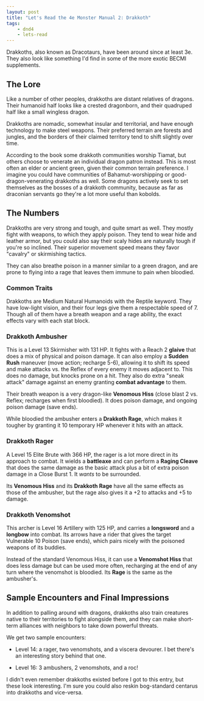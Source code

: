 ```yaml
---
layout: post
title: "Let's Read the 4e Monster Manual 2: Drakkoth"
tags:
    - dnd4
    - lets-read
---
```


Drakkoths, also known as Dracotaurs, have been around since at least 3e. They
also look like something I'd find in some of the more exotic BECMI supplements.

## The Lore

Like a number of other peoples, drakkoths are distant relatives of
dragons. Their humanoid half looks like a crested dragonborn, and their
quadruped half like a small wingless dragon.

Drakkoths are nomadic, somewhat insular and territorial, and have enough
technology to make steel weapons. Their preferred terrain are forests and
jungles, and the borders of their claimed territory tend to shift slightly over
time.

According to the book some drakkoth communities worship Tiamat, but others
choose to venerate an individual dragon patron instead. This is most often an
elder or ancient green, given their common terrain preference. I imagine you
could have communities of Bahamut-worshipping or good-dragon-venerating
drakkoths as well. Some dragons actively seek to set themselves as the bosses of
a drakkoth community, because as far as draconian servants go they're a lot more
useful than kobolds.

## The Numbers

Drakkoths are very strong and tough, and quite smart as well. They mostly fight
with weapons, to which they apply poison. They tend to wear hide and leather
armor, but you could also say their scaly hides are naturally tough if you're so
inclined. Their superior movement speed means they favor "cavalry" or
skirmishing tactics.

They can also breathe poison in a manner similar to a green dragon, and are
prone to flying into a rage that leaves them immune to pain when bloodied.

### Common Traits

Drakkoths are Medium Natural Humanoids with the Reptile keyword. They have
low-light vision, and their four legs give them a respectable speed of 7. Though
all of them have a breath weapon and a rage ability, the exact effects vary with
each stat block.

### Drakkoth Ambusher

This is a Level 13 Skirmisher with 131 HP. It fights with a Reach 2 **glaive**
that does a mix of physical and poison damage. It can also employ a **Sudden
Rush** maneuver (move action; recharge 5-6), allowing it to shift its speed and
make attacks vs. the Reflex of every enemy it moves adjacent to. This does no
damage, but knocks prone on a hit. They also do extra "sneak attack" damage
against an enemy granting **combat advantage** to them.

Their breath weapon is a very dragon-like **Venomous Hiss** (close blast 2
vs. Reflex; recharges when first bloodied). It does poison damage, and ongoing
poison damage (save ends).

While bloodied the ambusher enters a **Drakkoth Rage**, which makes it tougher
by granting it 10 temporary HP whenever it hits with an attack.

### Drakkoth Rager

A Level 15 Elite Brute with 366 HP, the rager is a lot more direct in its
approach to combat. It wields a **battleaxe** and can perform a **Raging
Cleave** that does the same damage as the basic attack plus a bit of extra
poison damage in a Close Burst 1. It _wants_ to be surrounded.

Its **Venomous Hiss** and its **Drakkoth Rage** have all the same effects as
those of the ambusher, but the rage also gives it a +2 to attacks and +5 to
damage.

### Drakkoth Venomshot

This archer is Level 16 Artillery with 125 HP, and carries a **longsword** and a
**longbow** into combat. Its arrows have a rider that gives the target
Vulnerable 10 Poison (save ends), which pairs nicely with the poisoned weapons
of its buddies.

Instead of the standard Venomous Hiss, it can use a **Venomshot Hiss** that does
less damage but can be used more often, recharging at the end of any turn where
the venomshot is bloodied. Its **Rage** is the same as the ambusher's.

## Sample Encounters and Final Impressions

In addition to palling around with dragons, drakkoths also train creatures
native to their territories to fight alongside them, and they can make
short-term alliances with neighbors to take down powerful threats.

We get two sample encounters:

- Level 14: a rager, two venomshots, and a viscera devourer. I bet there's an
  interesting story behind that one.

- Level 16: 3 ambushers, 2 venomshots, and a roc!

I didn't even remember drakkoths existed before I got to this entry, but these
look interesting. I'm sure you could also reskin bog-standard centarus into
drakkoths and vice-versa.
